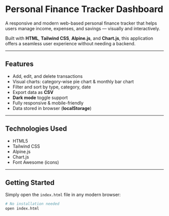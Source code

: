 # Personal Finance Tracker Dashboard

A responsive and modern web-based personal finance tracker that helps users manage income, expenses, and savings — visually and interactively.

Built with **HTML**, **Tailwind CSS**, **Alpine.js**, and **Chart.js**, this application offers a seamless user experience without needing a backend.

---

## Features

- Add, edit, and delete transactions
- Visual charts: category-wise pie chart & monthly bar chart
- Filter and sort by type, category, date
- Export data as **CSV**
- **Dark mode** toggle support
- Fully responsive & mobile-friendly
- Data stored in browser (**localStorage**)

---

## Technologies Used

- HTML5  
- Tailwind CSS  
- Alpine.js  
- Chart.js  
- Font Awesome (icons)  

---

## Getting Started

Simply open the `index.html` file in any modern browser:

```bash
# No installation needed
open index.html
